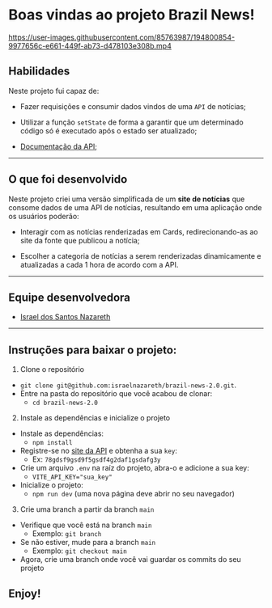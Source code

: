 # Boas vindas ao projeto Brazil News!

https://user-images.githubusercontent.com/85763987/194800854-9977656c-e661-449f-ab73-d478103e308b.mp4

## Habilidades
Neste projeto fui capaz de:

  * Fazer requisições e consumir dados vindos de uma `API` de notícias;

  * Utilizar a função `setState` de forma a garantir que um determinado código só é executado após o estado ser atualizado;
  
  - [Documentação da API](https://gnews.io/);
---
## O que foi desenvolvido

Neste projeto criei uma versão simplificada de um **site de notícias** que consome dados de uma API de notícias, resultando em uma aplicação onde os usuários poderão:
  - Interagir com as notícias renderizadas em Cards, redirecionando-as ao site da fonte que publicou a notícia;

  - Escolher a categoria de notícias a serem renderizadas dinamicamente e atualizadas a cada 1 hora de acordo com a API.

---
## Equipe desenvolvedora
- [Israel dos Santos Nazareth](https://github.com/israelnazareth)

---
## Instruções para baixar o projeto:

1. Clone o repositório
  * `git clone git@github.com:israelnazareth/brazil-news-2.0.git`.
  * Entre na pasta do repositório que você acabou de clonar:
    * `cd brazil-news-2.0`

2. Instale as dependências e inicialize o projeto
  * Instale as dependências:
    * `npm install`
  * Registre-se no [site da API](https://gnews.io/) e obtenha a sua `key`:
    * Ex: `78gdsf9gsd9f5gsdf4g2daf1gsdafg3y`
  * Crie um arquivo `.env` na raíz do projeto, abra-o e adicione a sua key:
    * `VITE_API_KEY="sua_key"`
  * Inicialize o projeto:
    * `npm run dev` (uma nova página deve abrir no seu navegador)

3. Crie uma branch a partir da branch `main`

  * Verifique que você está na branch `main`
    * Exemplo: `git branch`
  * Se não estiver, mude para a branch `main`
    * Exemplo: `git checkout main`
  * Agora, crie uma branch onde você vai guardar os commits do seu projeto

## Enjoy!
